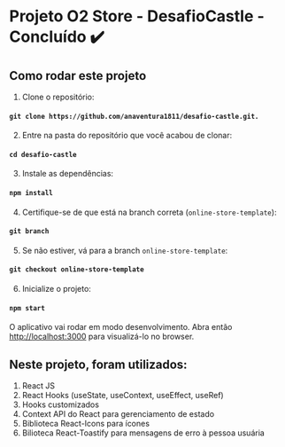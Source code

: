 # Projeto O2 Store - DesafioCastle - Concluído ✔️

## Como rodar este projeto

1. Clone o repositório:
 #### `git clone https://github.com/anaventura1811/desafio-castle.git.`
  
2. Entre na pasta do repositório que você acabou de clonar:
#### `cd desafio-castle`

3. Instale as dependências:
#### `npm install`

4. Certifique-se de que está na branch correta (`online-store-template`):
 #### `git branch`
 
5. Se não estiver, vá para a branch `online-store-template`:
#### `git checkout online-store-template`

6. Inicialize o projeto:
#### `npm start`

O aplicativo vai rodar em modo desenvolvimento.
Abra então [http://localhost:3000](http://localhost:3000) para visualizá-lo no browser.

## Neste projeto, foram utilizados:
1. React JS
2. React Hooks (useState, useContext, useEffect, useRef)
3. Hooks customizados
4. Context API do React para gerenciamento de estado
5. Biblioteca React-Icons para ícones 
6. Bilioteca React-Toastify para mensagens de erro à pessoa usuária

